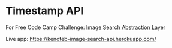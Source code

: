 # Timestamp API
For Free Code Camp Challenge: [Image Search Abstraction Layer](https://www.freecodecamp.com/challenges/image-search-abstraction-layer)

Live app: https://kenoteb-image-search-api.herokuapp.com/
